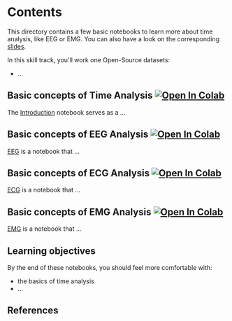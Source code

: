 # Contents

This directory contains a few basic notebooks to learn more about time analysis, like EEG or EMG. You can also have a look on the corresponding [slides](https://raw.githack.com/University-Clinic-of-Neuroradiology/python-bootcamp/main/notebooks/TimeAnalysis/slides/TimeAnalysis.slides.html#/).

In this skill track, you'll work one Open-Source datasets:
- ...

## Basic concepts of Time Analysis <a href="https://colab.research.google.com/github/University-Clinic-of-Neuroradiology/python-bootcamp/blob/main/notebooks/TimeAnalysis/01_introduction.ipynb"><img src="https://colab.research.google.com/assets/colab-badge.svg" alt="Open In Colab"/></a>
The [Introduction](01_introduction.ipynb) notebook serves as a ...

## Basic concepts of EEG Analysis <a href="https://colab.research.google.com/github/University-Clinic-of-Neuroradiology/python-bootcamp/blob/main/notebooks/TimeAnalysis/02_EEG.ipynb.ipynb"><img src="https://colab.research.google.com/assets/colab-badge.svg" alt="Open In Colab"/></a>
[EEG](02_EEG.ipynb) is a notebook that ...

## Basic concepts of ECG Analysis <a href="https://colab.research.google.com/github/University-Clinic-of-Neuroradiology/python-bootcamp/blob/main/notebooks/TimeAnalysis/03_ECG.ipynb"><img src="https://colab.research.google.com/assets/colab-badge.svg" alt="Open In Colab"/></a>
[ECG](03_ECG.ipynb) is a notebook that ...

## Basic concepts of EMG Analysis <a href="https://colab.research.google.com/github/University-Clinic-of-Neuroradiology/python-bootcamp/blob/main/notebooks/TimeAnalysis/04_EMG.ipynb"><img src="https://colab.research.google.com/assets/colab-badge.svg" alt="Open In Colab"/></a>
[EMG](04_EMG.ipynb) is a notebook that ...


## Learning objectives

By the end of these notebooks, you should feel more comfortable with:
- the basics of time analysis
- ...


## References
